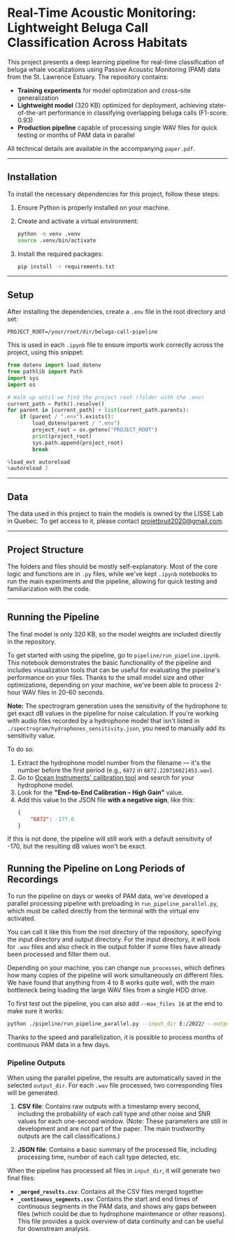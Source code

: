 # Real-Time Acoustic Monitoring: Lightweight Beluga Call Classification Across Habitats

This project presents a deep learning pipeline for real-time classification of beluga whale vocalizations using Passive Acoustic Monitoring (PAM) data from the St. Lawrence Estuary. The repository contains:

- **Training experiments** for model optimization and cross-site generalization
- **Lightweight model** (320 KB) optimized for deployment, achieving state-of-the-art performance in classifying overlapping beluga calls (F1-score: 0.93)
- **Production pipeline** capable of processing single WAV files for quick testing or months of PAM data in parallel


All technical details are available in the accompanying `paper.pdf`.

---

## Installation

To install the necessary dependencies for this project, follow these steps:

1. Ensure Python is properly installed on your machine.

2. Create and activate a virtual environment:
   ```bash
   python -m venv .venv
   source .venv/bin/activate
   ```

3. Install the required packages:
   ```bash
   pip install -r requirements.txt
   ```

---

## Setup

After installing the dependencies, create a `.env` file in the root directory and set:

```
PROJECT_ROOT=/your/root/dir/beluga-call-pipeline
```

This is used in each `.ipynb` file to ensure imports work correctly across the project, using this snippet:

```python
from dotenv import load_dotenv
from pathlib import Path
import sys
import os

# Walk up until we find the project root (folder with the .env)
current_path = Path().resolve()
for parent in [current_path] + list(current_path.parents):
    if (parent / ".env").exists():
        load_dotenv(parent / ".env")
        project_root = os.getenv("PROJECT_ROOT")
        print(project_root)
        sys.path.append(project_root)
        break

%load_ext autoreload
%autoreload 2
```

---

## Data

The data used in this project to train the models is owned by the LISSE Lab in Quebec. To get access to it, please contact [projetbruit2020@gmail.com](mailto:projetbruit2020@gmail.com).

---

## Project Structure

The folders and files should be mostly self-explanatory. Most of the core logic and functions are in `.py` files, while we've kept `.ipynb` notebooks to run the main experiments and the pipeline, allowing for quick testing and familiarization with the code.

---

## Running the Pipeline

The final model is only 320 KB, so the model weights are included directly in the repository.

To get started with using the pipeline, go to `pipeline/run_pipeline.ipynb`. This notebook demonstrates the basic functionality of the pipeline and includes visualization tools that can be useful for evaluating the pipeline's performance on your files. Thanks to the small model size and other optimizations, depending on your machine, we've been able to process 2-hour WAV files in 20-60 seconds.

**Note:** The spectrogram generation uses the sensitivity of the hydrophone to get exact dB values in the pipeline for noise calculation. If you're working with audio files recorded by a hydrophone model that isn't listed in `./spectrogram/hydrophones_sensitivity.json`, you need to manually add its sensitivity value.

To do so:

1. Extract the hydrophone model number from the filename — it's the number before the first period (e.g., `6872` in `6872.220716021453.wav`).
2. Go to [Ocean Instruments' calibration tool](https://oceaninstruments.azurewebsites.net/) and search for your hydrophone model.
3. Look for the **"End-to-End Calibration – High Gain"** value.
4. Add this value to the JSON file **with a negative sign**, like this:
   ```json
   {
       "6872": -177.6
   }
   ```
   
If this is not done, the pipeline will still work with a default sensitivity of -170, but the resulting dB values won't be exact.

## Running the Pipeline on Long Periods of Recordings

To run the pipeline on days or weeks of PAM data, we've developed a parallel processing pipeline with preloading in `run_pipeline_parallel.py`, which must be called directly from the terminal with the virtual env activated.

You can call it like this from the root directory of the repository, specifying the input directory and output directory. For the input directory, it will look for `.wav` files and also check in the output folder if some files have already been processed and filter them out.

Depending on your machine, you can change `num_processes`, which defines how many copies of the pipeline will work simultaneously on different files. We have found that anything from 4 to 8 works quite well, with the main bottleneck being loading the large WAV files from a single HDD drive.

To first test out the pipeline, you can also add `--max_files 16` at the end to make sure it works:

```bash
python ./pipeline/run_pipeline_parallel.py --input_dir E:/2022/ --output_dir ./pipeline/outputs/BSM_2022 --num_processes 4
```

Thanks to the speed and parallelization, it is possible to process months of continuous PAM data in a few days.

### Pipeline Outputs

When using the parallel pipeline, the results are automatically saved in the selected `output_dir`. For each `.wav` file processed, two corresponding files will be generated:

1. **CSV file**: Contains raw outputs with a timestamp every second, including the probability of each call type and other noise and SNR values for each one-second window. (Note: These parameters are still in development and are not part of the paper. The main trustworthy outputs are the call classifications.)

2. **JSON file**: Contains a basic summary of the processed file, including processing time, number of each call type detected, etc.

When the pipeline has processed all files in `input_dir`, it will generate two final files:

- **`_merged_results.csv`**: Contains all the CSV files merged together
- **`_continuous_segments.csv`**: Contains the start and end times of continuous segments in the PAM data, and shows any gaps between files (which could be due to hydrophone maintenance or other reasons). This file provides a quick overview of data continuity and can be useful for downstream analysis.

